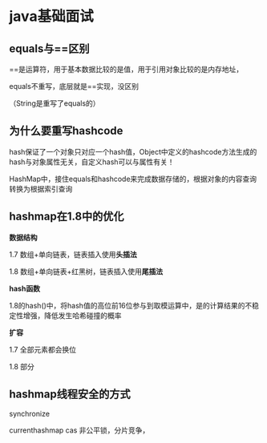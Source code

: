 # java基础面试

## equals与==区别

==是运算符，用于基本数据比较的是值，用于引用对象比较的是内存地址，

equals不重写，底层就是==实现，没区别

（String是重写了equals的）

## 为什么要重写hashcode

hash保证了一个对象只对应一个hash值，Object中定义的hashcode方法生成的hash与对象属性无关，自定义hash可以与属性有关！

HashMap中，接住equals和hashcode来完成数据存储的，根据对象的内容查询转换为根据索引查询

## hashmap在1.8中的优化

**数据结构**

1.7 数组+单向链表，链表插入使用**头插法**

1.8 数组+单向链表+红黑树，链表插入使用**尾插法**

**hash函数**

1.8的hash()中，将hash值的高位前16位参与到取模运算中，是的计算结果的不稳定性增强，降低发生哈希碰撞的概率

**扩容**

1.7 全部元素都会换位

1.8 部分

## hashmap线程安全的方式

synchronize

currenthashmap cas 非公平锁，分片竞争，
